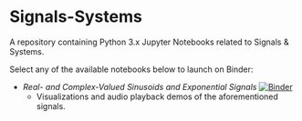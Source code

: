 # Signals-Systems
A repository containing Python 3.x Jupyter Notebooks related to Signals &amp; Systems.

Select any of the available notebooks below to launch on Binder:

- _Real- and Complex-Valued Sinusoids and Exponential Signals_
  [![Binder](http://mybinder.org/badge_logo.svg)](https://mybinder.org/v2/gh/anagnostop/Signals-Systems.git/master?filepath=Real-%20and%20Complex-Valued%20Sinusoids%20and%20Exponential%20Signals.ipynb)
  - Visualizations and audio playback demos of the aforementioned signals.  
